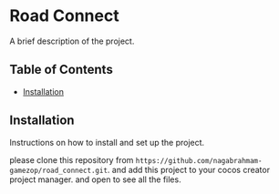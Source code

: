 # Road Connect

A brief description of the project.

## Table of Contents

- [Installation](#installation)

## Installation

Instructions on how to install and set up the project.

please clone this repository from `https://github.com/nagabrahmam-gamezop/road_connect.git`. and add this project to your cocos creator project manager. and open to see all the files.


